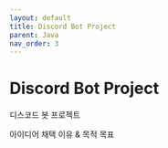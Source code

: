 ```yaml
---
layout: default
title: Discord Bot Project
parent: Java
nav_order: 3
---
```


# Discord Bot Project

디스코드 봇 프로젝트


아이디어 채택 이유 & 목적
목표
